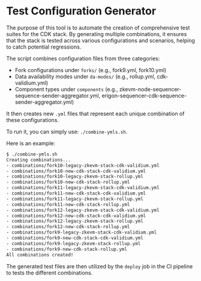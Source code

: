 # Test Configuration Generator

The purpose of this tool is to automate the creation of comprehensive test suites for the CDK stack. By generating multiple combinations, it ensures that the stack is tested across various configurations and scenarios, helping to catch potential regressions.

The script combines configuration files from three categories:

- Fork configurations under `forks/` (e.g., fork9.yml, fork10.yml)
- Data availability modes under `da-modes/` (e.g., rollup.yml, cdk-validium.yml)
- Component types under `components` (e.g., zkevm-node-sequencer-sequence-sender-aggregator.yml, erigon-sequencer-cdk-sequence-sender-aggregator.yml)

It then creates new `.yml` files that represent each unique combination of these configurations.

To run it, you can simply use: `./combine-ymls.sh`.

Here is an example:

```bash
$ ./combine-ymls.sh
Creating combinations...
- combinations/fork10-legacy-zkevm-stack-cdk-validium.yml
- combinations/fork10-new-cdk-stack-cdk-validium.yml
- combinations/fork10-legacy-zkevm-stack-rollup.yml
- combinations/fork10-new-cdk-stack-rollup.yml
- combinations/fork11-legacy-zkevm-stack-cdk-validium.yml
- combinations/fork11-new-cdk-stack-cdk-validium.yml
- combinations/fork11-legacy-zkevm-stack-rollup.yml
- combinations/fork11-new-cdk-stack-rollup.yml
- combinations/fork12-legacy-zkevm-stack-cdk-validium.yml
- combinations/fork12-new-cdk-stack-cdk-validium.yml
- combinations/fork12-legacy-zkevm-stack-rollup.yml
- combinations/fork12-new-cdk-stack-rollup.yml
- combinations/fork9-legacy-zkevm-stack-cdk-validium.yml
- combinations/fork9-new-cdk-stack-cdk-validium.yml
- combinations/fork9-legacy-zkevm-stack-rollup.yml
- combinations/fork9-new-cdk-stack-rollup.yml
All combinations created!
```

The generated test files are then utilized by the `deploy` job in the CI pipeline to tests the different combinations.
